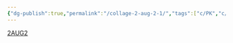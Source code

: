 ```yaml
---
{"dg-publish":true,"permalink":"/collage-2-aug-2-1/","tags":["c/PK","c/trip","c/Sweden","c/apple","c/self","c/jonny","c/purple","c/abstract"],"created":"2024-01-08T09:50:40.976-05:00","updated":"2024-01-08T09:51:23.201-05:00"}
---
```



[2AUG2](https://www.instagram.com/p/ChqR7ICON_7/)
